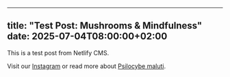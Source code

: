 
---
title: "Test Post: Mushrooms & Mindfulness"
date: 2025-07-04T08:00:00+02:00
---

This is a test post from Netlify CMS.

Visit our [Instagram](https://instagram.com) or read more about [Psilocybe maluti](https://example.com).
